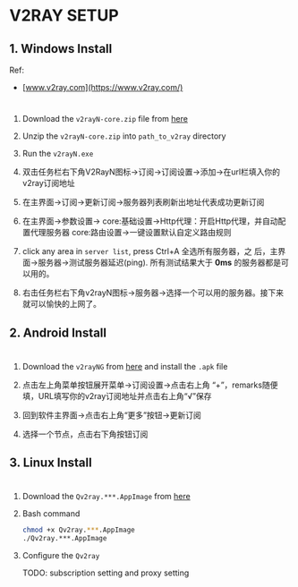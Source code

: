 # V2RAY SETUP

## 1. Windows Install
Ref:
* [www.v2ray.com](https://www.v2ray.com/)

#
1. Download the `v2rayN-core.zip` file from [here](https://github.com/2dust/v2rayN/releases)

2. Unzip the `v2rayN-core.zip` into `path_to_v2ray` directory

3. Run the `v2rayN.exe` 

4. 双击任务栏右下角V2RayN图标->订阅->订阅设置->添加->在url栏填入你的
  v2ray订阅地址

5. 在主界面->订阅->更新订阅->服务器列表刷新出地址代表成功更新订阅

6. 在主界面->参数设置->
  core:基础设置->Http代理：开启Http代理，并自动配置代理服务器
  core:路由设置->一键设置默认自定义路由规则

7. click any area in `server list`, press Ctrl+A 全选所有服务器，之
  后，主界面->服务器->测试服务器延迟(ping). 所有测试结果大于 
  __0ms__ 的服务器都是可以用的。

8. 右击任务栏右下角v2rayN图标->服务器->选择一个可以用的服务器。接下来
  就可以愉快的上网了。
  
## 2. Android Install

#
1. Download the `v2rayNG` from 
  [here](https://github.com/2dust/v2rayNG/releases) and install the `.apk` file

2. 点击左上角菜单按钮展开菜单->订阅设置->点击右上角
  “+”，remarks随便填，URL填写你的v2ray订阅地址并点击右上角“√”保存

3. 回到软件主界面->点击右上角“更多”按钮->更新订阅

4. 选择一个节点，点击右下角按钮订阅

## 3. Linux Install

#
1. Download the `Qv2ray.***.AppImage` from 
  [here](https://github.com/Qv2ray/Qv2ray/releases)

2. Bash command
    ```bash
    chmod +x Qv2ray.***.AppImage
    ./Qv2ray.***.AppImage
    ```

3. Configure the `Qv2ray`
    
    TODO: subscription setting and proxy setting
